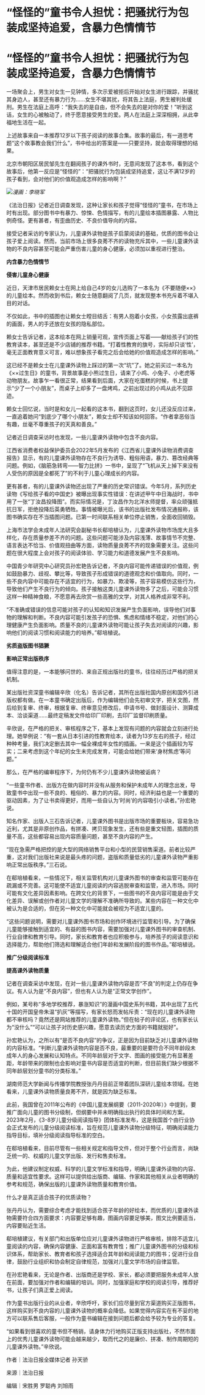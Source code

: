# “怪怪的”童书令人担忧：把骚扰行为包装成坚持追爱，含暴力色情情节

# “怪怪的”童书令人担忧：把骚扰行为包装成坚持追爱，含暴力色情情节

一场聚会上，男生对女生一见钟情，多次示爱被拒后开始对女生进行跟踪，并骚扰其身边人，甚至还有暴力行为……女生不堪其扰，将其告上法庭，男生被判处缓刑。男生在法庭上高呼：“我失去的是自由，但不会失去的是对你的爱！”听到这话，女生的心被触动了，终于愿意接受男生的爱。两人在法庭上深深相拥，从此幸福地生活在一起。

上述故事来自一本推荐12岁以下孩子阅读的故事合集。故事的最后，有一道思考题“这个故事教会我们什么”，书中给出的答案是——只要坚持，就会取得理想的结果。

北京市朝阳区居民邹先生在翻阅孩子的课外书时，无意间发现了这本书，看到这个故事后，他第一反应是“怪怪的”：“把骚扰行为包装成坚持追爱，这让不满12岁的孩子看到，会对他们的价值观造成怎样的影响啊？”

![](https://inews.gtimg.com/om_bt/OYXPkyWm1vpHp1_P_OoibXNaiy4veF46ZLZxHeqq6_j3UAA/1000)_漫画：李晓军_

《法治日报》记者近日调查发现，这种让家长和孩子觉得“怪怪的”童书，在市场上时有出现。部分图书中有暴力、惊悚、色情描写，有的儿童绘本插图暴露、人物比例奇怪。更有甚者，有歪曲历史、不良价值导向的内容。

接受记者采访的专家认为，儿童课外读物是孩子启蒙阅读的基础，优质的图书会让孩子爱上阅读。然而，当前市场上很多良莠不齐的读物充斥其中，一些儿童课外读物的不良内容甚至可能会严重伤害儿童的身心健康，必须加以重视进行整治。

**内含暴力色情情节**

**侵害儿童身心健康**

近日，天津市居民赖女士在网上给自己4岁的女儿选购了一本名为《不要随便××》的儿童绘本。然而收到书后，赖女士随意翻阅了几页，就发现整本书充斥着不堪入目的对话。

不仅如此，书中的插图也让赖女士瞠目结舌：有男人抱着小女孩，小女孩露出底裤的画面，男人的手还放在女孩的隐私部位。

赖女士告诉记者，这本绘本在网上销量可观，宣传页面上写着——献给孩子们的性教育读本，甚至还是不少店铺的推荐书籍。“打着性教育的旗号，实际却只谈‘性’，毫无正面教育意义可言，难以想象孩子看完之后会给她的价值观造成怎样的影响。”

这已经不是赖女士在儿童课外读物上踩过的第一次“坑”了。她之前买过一本名为《××过生日》的童书，背景故事是小熊过生日，请来了小鸡、小兔子、小老虎等动物朋友。故事乍一看很正常，结果看到后面，大家在吃蛋糕的时候，书上提示“少了一个小朋友”，而桌子上却多了一盘烤鸡，之前出现过的小鸡从此不见踪迹。

赖女士回忆说，当时是和女儿一起看的这本书，翻到这页时，女儿还没反应过来，一直追着她问“到底少了哪个小朋友”，赖女士却不知该如何回答。“作者拿恶俗当有趣，丝毫不尊重孩子的天真和善良。”

记者近日调查采访时也发现，一些儿童课外读物中包含不良内容。

江西省消费者权益保护委员会2022年5月发布的《江西省儿童课外读物消费调查报告》显示，有的儿童课外读物存在不良行为诱导、粗俗用语，暴力、篡改经典等问题。例如，《脑筋急转弯——智力比拼》一书中，呈现了“飞机从天上掉下来没有人受伤的原因是全都死了”的不利于儿童心理成长的内容。

更有甚者，有的儿童课外读物还出现了严重的历史常识错误。今年5月，系列历史读物《写给孩子看的中国史》被曝出现事实性错误：在讲述甲午中日海战时，书中用了一张“丁汝昌投降图”。而实际情况是，丁汝昌作为北洋水师提督，率众顽强抵抗日军，拒绝投降后英勇牺牲。事情被曝光后，该书的出版社发布情况通报称，该图书确实存在不当插图问题。已第一时间联系相关单位停止销售，全面收回销毁。

上海市法学会未成年人法研究会副秘书长郗培植认为，儿童课外读物市场庞大且多样化，存在质量参差不齐的问题。这些问题可能涉及内容浅薄、故事情节不完整、语言表达不恰当、价值观扭曲等方面，读物质量良莠不齐的现象需要关注。这些问题在很大程度上会对孩子的阅读体验、学习能力和道德发展产生不良影响。

中国青少年研究中心研究员孙宏艳告诉记者，不良内容可能传递错误的价值观，例如鼓励暴力、歧视、攀比等，导致孩子形成错误的道德观念和价值取向。同时，一些不良内容中可能存在不适宜的行为，如暴力、欺凌等，孩子容易模仿这些行为，导致他们产生不良行为的倾向。孩子接触这类儿童课外读物多了之后，可能会习惯这样一种精神食粮，不愿意再去欣赏一些高雅的文学，对其人格养成非常不利。

“不准确或错误的信息可能对孩子的认知和知识发展产生负面影响，误导他们对事物的理解和判断。不良内容可能引发孩子的恐惧、焦虑和情绪不稳定，对他们的心理健康产生负面影响。质量不良的儿童课外读物可能让孩子失去对阅读的兴趣，影响他们的阅读习惯和阅读能力的培养。”郗培植说。

**劣质盗版图书猖獗**

**影响正常出版秩序**

值得注意的是，一本能够问世的、来自正规出版社的童书，往往经历过严格的把关机制。

某出版社资深童书编辑辛欣（化名）告诉记者，其所在出版社国内原创和国外引进版权都有做。在一本童书确定出版后，作为编辑他们会先初审文字，把关文图，然后给到复审、终审，根据复审、终审意见修改后，申请书号、做封面设计、测算成本、洽谈渠道……最终定稿发文件给印厂印刷，去印厂监督印刷质量。

辛欣说，在严格的把关、审核程序之下，基本上发现有问题的内容就会立刻进行处理。她举例说：“有一套从日本引进的性教育绘本，读者为13岁左右的孩子，经过种种考量，我们决定删去其中一幅全裸成年女性的插画。一来是这个插画较为写实；二来考虑到这个年纪的女生未完成发育，可能会给她们带来‘身材焦虑’等问题。”

那么，在严格的编审程序下，为何仍有不少儿童课外读物被诟病？

“一些童书作者、出版方在做内容时并没有从服务和保护未成年人的理念出发，导致童书中出现一些不良的、粗俗的、暴力的内容。同时，经济利益也是一个重要的驱动因素，为了让书卖得更好，而用一些自认为‘时尚’的内容吸引小读者。”孙宏艳说。

知名作家、出版人三石告诉记者，儿童课外图书是出版市场的重要板块，容易急功近利，尤其是非原创作品，有拼凑、拷贝现象发生，还有些是重文轻图，插图的质量不高，这些都容易出现内容质量问题，甚至不良内容的产生。

“现在急需严格把控的是大型的网络销售平台和小型的民营销售渠道。前者比较严重，这对我们出版社来说是最头疼的问题，盗版和质量低劣的儿童课外读物严重影响正常出版秩序。”三石说。

在郗培植看来，一些情况下，相关监管机构对儿童课外图书的审查和监管可能存在疏漏或不完善。这可能使不适宜儿童阅读的内容逃脱审查和监管，进入市场。同时可能有文化差异因素影响。在跨文化的背景下，一些图书的不良内容可能是由于文化差异、误解或创作者对儿童文学的理解不准确所导致的。某些内容在一种文化中被认为是合适的，但在另一种文化中可能就会被视为不适宜儿童的。

“这些问题说明，需要对儿童课外图书市场和创作环境进行监管和引导。为了确保儿童能够接触到适宜的、有益的图书内容，需要加强对儿童课外图书的审查机制、行业自律和教育引导。同时，家长和教育者也应积极参与，培养孩子的阅读意识和选择能力，帮助他们筛选和理解适合他们年龄和发展阶段的图书作品。”郗培植说。

**推广分级阅读标准**

**提高课外读物质量**

记者在调查采访中发现，在对一些儿童课外读物内容是否“不良”的判定上仍存在争议。有人认为是“不良内容”，但也有人认为是“正常文学创作”。

例如，某号称“多地学校推荐，暴涨知识”的漫画中国史系列书籍，其中出现了五代十国的开国皇帝朱温“扒灰”等描写，有家长怒而发帖斥责：“现在的儿童课外读物都不审核吗？竟然还是网站推荐的儿童课外读物。”但在帖子的评论区，也有家长认为“没什么”“可以让孩子对历史感兴趣，愿意去读历史方面的书籍就挺好”。

孙宏艳认为，之所以有“是否不良内容”的争议，正是因为目前缺乏对儿童课外读物的内容标准。“判断儿童课外读物内容是否不良，最重要的是要符合不同年龄段未成年人的身心发展和认知特点。不同年龄层对于文字、图画的接受能力有显著差距，年龄带来的限制也会影响对童书内容是否适宜的判断，但目前我们缺少根据不同年龄层划分童书的分类标准。”

湖南师范大学新闻与传播学院教授张丹丹目前正带着团队深研儿童绘本领域。在她看来，儿童课外读物质量良莠不齐，就是因为缺乏标准。

此前，我国曾在2011年公布的《中国儿童发展纲要（2011-2020年）》中提到，要推广面向儿童的图书分级制，但纲要中并未明确指出执行的具体时间和方案。2023年2月，《3-8岁儿童分级阅读指导》团体标准发布，这是我国首个由行业协会正式发布的儿童分级阅读标准，旨在规范儿童课外读物分级特征，明确阅读能力指导目标，填补分级阅读指导标准的空白。

在郗培植看来，目前尽管有一些相关规定和指导文件，但对于整个行业而言，尚缺乏统一的、权威的儿童文学出版、发行和售卖标准。

为此，他建议制定权威、科学的儿童文学标准和指导，明确儿童课外读物的内容、质量和适宜性要求。这样可以提供给出版商、编辑、作家和其他相关从业者明确的参考和规范，确保出版的儿童课外读物质量和教育价值。

什么才是真正适合孩子的优质读物？

张丹丹认为，需要综合考虑才能找到适合孩子年龄的好绘本，而优质的儿童课外读物需要符合四方面要求：内容要足够有趣，图画内容要足够美，图文比例要适当，内容要贴近生活。

郗培植建议，有关部门和出版单位应对儿童课外读物进行严格审核，排除不适宜儿童阅读的内容，确保内容健康、正面和富有教育性；推广儿童课外图书的分级和标识体系，帮助家长、教育者和孩子选择适合其年龄和阅读能力的图书；促进行业自律，鼓励行业组织和协会制定自律规范，加强对儿童文学市场的自律监管。

在孙宏艳看来，无论是作者、出版商还是学校、家长，都必须要把服务未成年人放在前面，要加强对作者和编辑的培训。同时，加强家庭和学校的阅读引导，推荐好书，让孩子们真正爱上阅读。

作为童书出版行业的从业者，辛欣呼吁，家长们应尽量到官方渠道购买正版图书，这样购买到不良内容的儿童课外读物的概率会降低。如果觉得内容实在有不妥的地方可以联系售后客服，一般作为童书编辑在接到问题后都会给予较为专业的答复。

“如果看到很喜欢的童书但不畅销，请身体力行地购买正版支持出版社，不然市面上的优秀儿童课外读物可能会越来越少，取而代之的是廉价、拼凑、制作周期短的儿童课外读物。”辛欣说。

作者｜法治日报全媒体记者 孙天骄

来源｜法治日报

编辑｜宋胜男 罗聪冉 刘旭雨

